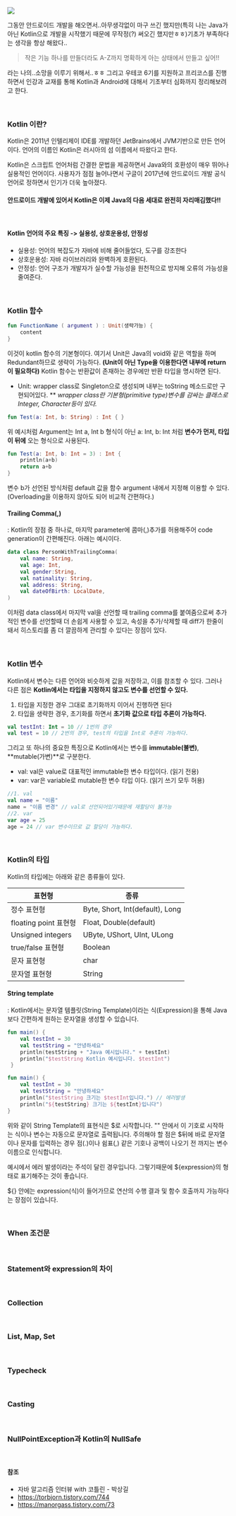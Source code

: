 ![](https://velog.velcdn.com/images/phwon7/post/c75e386c-ca9d-4c64-b49b-2660f31d303d/image.png)


그동안 안드로이드 개발을 해오면서..아무생각없이 마구 쓰긴 했지만(특히 나는 Java가 아닌 Kotlin으로 개발을 시작했기 때문에 무작정(?) 써오긴 했지만ㅎㅎ)기초가 부족하다는 생각을 항상 해왔다..

> 작은 기능 하나를 만들더라도 A-Z까지 명확하게 아는 상태에서 만들고 싶어!!

라는 나의..소망을 이루기 위해서..ㅎㅎ 그리고 우테코 6기를 지원하고 프리코스를 진행하면서 인강과 교재를 통해 Kotlin과 Android에 대해서 기초부터 심화까지 정리해보려고 한다. 

<br>

### Kotlin 이란?

Kotlin은 2011년 인텔리제이 IDE를 개발하던 JetBrains에서 JVM기반으로 만든 언어이다. 언어의 이름인 Kotlin은 러시아의 섬 이름에서 따왔다고 한다.

Kotlin은 스크립트 언어처럼 간결한 문법을 제공하면서 Java와의 호환성이 매우 뛰어나 실용적인 언어이다. 사용자가 점점 늘어나면서 구글이 2017년에 안드로이드 개발 공식 언어로 정하면서 인기가 더욱 높아졌다.

#### 안드로이드 개발에 있어서 Kotlin은 이제 Java의 다음 세대로 완전히 자리매김했다!!

<br>

#### Kotlin 언어의 주요 특징 -> 실용성, 상호운용성, 안정성

* 실용성: 언어의 복잡도가 자바에 비해 줄어들었다, 도구를 강조한다
* 상호운용성: 자바 라이브러리와 완벽하게 호환된다.
* 안정성: 언어 구조가 개발자가 실수할 가능성을 원천적으로 방지해 오류의 가능성을 줄여준다.


<br>


### Kotlin 함수

```kotlin
fun FunctionName ( argument ) : Unit(생략가능) {
	content
}
```




이것이 kotlin 함수의 기본형이다. 여기서 Unit은 Java의 void와 같은 역할을 하며 Redundant하므로 생략이 가능하다. **(Unit이 아닌 Type을 이용한다면 내부에 return이 필요하다)** Kotlin 함수는 반환값이 존재하는 경우에만 반환 타입을 명시하면 된다.

* Unit: wrapper class로 Singleton으로 생성되며 내부는 toString 메소드로만 구현되어있다.
** *wrapper class란 기본형(primitive type)변수를 감싸는 클래스로 Integer, Character등이 있다.*

```kotlin
fun Test(a: Int, b: String) : Int { }
```

위 예시처럼 Argument는 Int a, Int b 형식이 아닌 a: Int, b: Int 처럼 **변수가 먼저, 타입이 뒤에** 오는 형식으로 사용된다.

```kotlin
fun Test(a: Int, b: Int = 3) : Int { 
	println(a+b)
    return a+b
}
```

변수 b가 선언된 방식처럼 default 값을 함수 argument 내에서 지정해 이용할 수 있다. (Overloading을 이용하지 않아도 되어 비교적 간편하다.)


#### Trailing Comma(,)
: Kotlin의 장점 중 하나로, 마지막 parameter에 콤마(,)추가를 허용해주어 code generation이 간편해진다. 아래는 예시이다.

```kotlin
data class PersonWithTrailingComma(
    val name: String,
    val age: Int,
    val gender:String,
    val natinality: String,
    val address: String,
    val dateOfBirth: LocalDate,
)
```

이처럼 data class에서 마지막 val을 선언할 때 trailing comma를 붙여줌으로써 추가적인 변수를 선언할때 더 손쉽게 사용할 수 있고, 속성을 추가/삭제할 때 diff가 한줄이 돼서 히스토리를 좀 더 깔끔하게 관리할 수 있다는 장점이 있다.

<br>

### Kotlin 변수

Kotlin에서 변수는 다른 언어와 비슷하게 값을 저장하고, 이를 참조할 수 있다. 그러나 다른 점은 **Kotlin에서는 타입을 지정하지 않고도 변수를 선언할 수 있다.**

1. 타입을 지정한 경우 그대로 초기화까지 이어서 진행하면 된다
2. 타입을 생략한 경우, 초기화를 하면서 **초기화 값으로 타입 추론이 가능하다.**

```Kotlin
val testInt: Int = 10 // 1번의 경우
val test = 10 // 2번의 경우, test의 타입을 Int로 추론이 가능하다. 
```

그리고 또 하나의 중요한 특징으로 Kotlin에서는 변수를 **immutable(불변)**, **mutable(가변)**로 구분한다. 

- val: val은 value로 대표적인 immutable한 변수 타입이다. (읽기 전용)
- var: var은 variable로 mutable한 변수 타입 이다. (읽기 쓰기 모두 허용)

```kotlin
//1. val
val name = "이름"
name = "이름 변경" // val로 선언되어있기때문에 재할당이 불가능
//2. var
var age = 25
age = 24 // var 변수이므로 값 할당이 가능하다.
```

<br>

### Kotlin의 타입

Kotlin의 타입에는 아래와 같은 종류들이 있다. 

|표현형|종류|
|--|--|
|정수 표현형|Byte, Short, Int(default), Long|
|floating point 표현형|Float, Double(default)|
|Unsigned integers| UByte, UShort, UInt, ULong|
|true/false 표현형|Boolean|
|문자 표현형|char|
|문자열 표현형|String|


#### String template
: Kotlin에서는 문자열 템플릿(String Template)이라는 식(Expression)을 통해 Java보다 간편하게 원하는 문자열을 생성할 수 있습니다.
```kotlin
fun main() {
    val testInt = 30
    val testString = "안녕하세요"
    println(testString + "Java 예시입니다." + testInt)
    println("$testString Kotlin 예시입니다. $testInt")
 }
```

```kotlin
fun main() {
    val testInt = 30
    val testString = "안녕하세요"
    println("$testString 크기는 $testInt입니다.") // 에러발생
    println("${testString} 크기는 ${testInt}입니다")
}
```

위와 같이 String Template의 표현식은 $로 시작합니다. "" 안에서 이 기호로 시작하는 식이나 변수는 자동으로 문자열로 출력됩니다. 주의해야 할 점은 $뒤에 바로 문자열이나 문자를 입력하는 경우 점(.)이나 쉼표(,) 같은 기호나 공백이 나오기 전 까지는 변수 이름으로 인식합니다. 

예시에서 에러 발생이라는 주석이 달린 경우입니다. 그렇기때문에 ${expression}의 형태로 표기해주는 것이 좋습니다.

${} 안에는 expression(식)이 들어가므로 연산의 수행 결과 및 함수 호출까지 가능하다는 장점이 있습니다.

<br>

### When 조건문

<br>

### Statement와 expression의 차이


<br>

### Collection


<br>


### List, Map, Set

<br>

### Typecheck

<br>

### Casting

<br>

### NullPointException과 Kotlin의 NullSafe

<br>

#### 참조
- 자바 알고리즘 인터뷰 with 코틀린 - 박상길
- https://torbjorn.tistory.com/744
- https://manorgass.tistory.com/73

